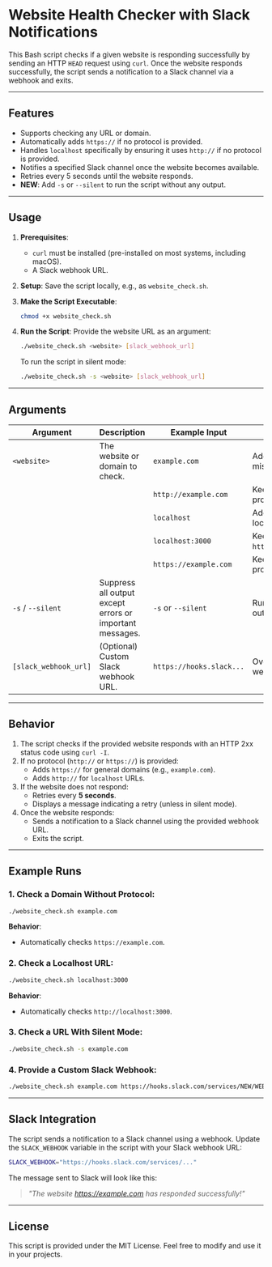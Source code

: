 # Website Health Checker with Slack Notifications

This Bash script checks if a given website is responding successfully by sending an HTTP `HEAD` request using `curl`. Once the website responds successfully, the script sends a notification to a Slack channel via a webhook and exits.

---

## Features

- Supports checking any URL or domain.
- Automatically adds `https://` if no protocol is provided.
- Handles `localhost` specifically by ensuring it uses `http://` if no protocol is provided.
- Notifies a specified Slack channel once the website becomes available.
- Retries every 5 seconds until the website responds.
- **NEW**: Add `-s` or `--silent` to run the script without any output.

---

## Usage

1. **Prerequisites**:
   - `curl` must be installed (pre-installed on most systems, including macOS).
   - A Slack webhook URL.

2. **Setup**:
   Save the script locally, e.g., as `website_check.sh`.

3. **Make the Script Executable**:
   ```bash
   chmod +x website_check.sh
   ```

4. **Run the Script**:
   Provide the website URL as an argument:

   ```bash
   ./website_check.sh <website> [slack_webhook_url]
   ```

   To run the script in silent mode:

   ```bash
   ./website_check.sh -s <website> [slack_webhook_url]
   ```

---

## Arguments

| Argument         | Description                                           | Example Input           | Behavior                               |
|------------------|-------------------------------------------------------|-------------------------|----------------------------------------|
| `<website>`      | The website or domain to check.                      | `example.com`           | Adds `https://` if missing.            |
|                  |                                                       | `http://example.com`    | Keeps `http://` as provided.           |
|                  |                                                       | `localhost`             | Adds `http://` for localhost.          |
|                  |                                                       | `localhost:3000`        | Keeps `http://localhost:3000`.         |
|                  |                                                       | `https://example.com`   | Keeps `https://` as provided.          |
| `-s` / `--silent`| Suppress all output except errors or important messages. | `-s` or `--silent`     | Runs silently, with no output.         |
| `[slack_webhook_url]` | (Optional) Custom Slack webhook URL.               | `https://hooks.slack...`| Overrides the default webhook URL.     |

---

## Behavior

1. The script checks if the provided website responds with an HTTP 2xx status code using `curl -I`.
2. If no protocol (`http://` or `https://`) is provided:
   - Adds `https://` for general domains (e.g., `example.com`).
   - Adds `http://` for `localhost` URLs.
3. If the website does not respond:
   - Retries every **5 seconds**.
   - Displays a message indicating a retry (unless in silent mode).
4. Once the website responds:
   - Sends a notification to a Slack channel using the provided webhook URL.
   - Exits the script.

---

## Example Runs

### 1. Check a Domain Without Protocol:
```bash
./website_check.sh example.com
```
**Behavior**:
- Automatically checks `https://example.com`.

### 2. Check a Localhost URL:
```bash
./website_check.sh localhost:3000
```
**Behavior**:
- Automatically checks `http://localhost:3000`.

### 3. Check a URL With Silent Mode:
```bash
./website_check.sh -s example.com
```

### 4. Provide a Custom Slack Webhook:
```bash
./website_check.sh example.com https://hooks.slack.com/services/NEW/WEBHOOK/URL
```

---

## Slack Integration

The script sends a notification to a Slack channel using a webhook. Update the `SLACK_WEBHOOK` variable in the script with your Slack webhook URL:

```bash
SLACK_WEBHOOK="https://hooks.slack.com/services/..." 
```

The message sent to Slack will look like this:

> *"The website https://example.com has responded successfully!"*

---

## License

This script is provided under the MIT License. Feel free to modify and use it in your projects.
